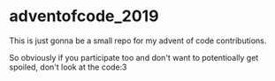 # adventofcode_2019

This is just gonna be a small repo for my advent of code contributions.

So obviously if you participate too and don't want to potentioally get spoiled, don't look at the code:3
